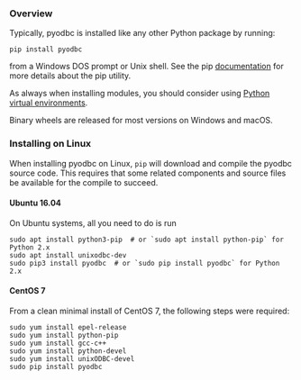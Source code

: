 ### Overview

Typically, pyodbc is installed like any other Python package by running:

~~~
pip install pyodbc
~~~

from a Windows DOS prompt or Unix shell.  See the pip [documentation](https://pip.pypa.io/en/latest/user_guide.html "pip user guide") for more details about the pip utility.

As always when installing modules, you should consider using [Python virtual environments](http://docs.python-guide.org/en/latest/dev/virtualenvs/).

Binary wheels are released for most versions on Windows and macOS.

### Installing on Linux

When installing pyodbc on Linux, `pip` will download and compile the pyodbc source code. This requires that some related components and source files be available for the compile to succeed. 

#### Ubuntu 16.04

On Ubuntu systems, all you need to do is run

~~~
sudo apt install python3-pip  # or `sudo apt install python-pip` for Python 2.x
sudo apt install unixodbc-dev
sudo pip3 install pyodbc  # or `sudo pip install pyodbc` for Python 2.x
~~~

#### CentOS 7

From a clean minimal install of CentOS 7, the following steps were required:

~~~
sudo yum install epel-release
sudo yum install python-pip
sudo yum install gcc-c++
sudo yum install python-devel
sudo yum install unixODBC-devel
sudo pip install pyodbc
~~~